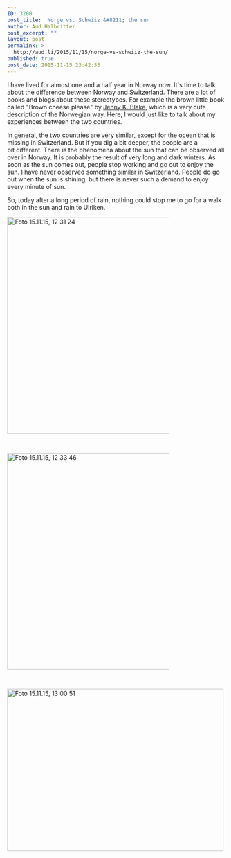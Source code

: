 ```yaml
---
ID: 3200
post_title: 'Norge vs. Schwiiz &#8211; the sun'
author: Aud Halbritter
post_excerpt: ""
layout: post
permalink: >
  http://aud.li/2015/11/15/norge-vs-schwiiz-the-sun/
published: true
post_date: 2015-11-15 23:42:33
---
```

I have lived for almost one and a half year in Norway now. It's time to talk about the difference between Norway and Switzerland. There are a lot of books and blogs about these stereotypes. For example the brown little book called "Brown cheese please" by <a href="https://www.facebook.com/JennyKBlake">Jenny K. Blake</a>, which is a very cute description of the Norwegian way. Here, I would just like to talk about my experiences between the two countries.

In general, the two countries are very similar, except for the ocean that is missing in Switzerland. But if you dig a bit deeper, the people are a bit different. There is the phenomena about the sun that can be observed all over in Norway. It is probably the result of very long and dark winters. As soon as the sun comes out, people stop working and go out to enjoy the sun. I have never observed something similar in Switzerland. People do go out when the sun is shining, but there is never such a demand to enjoy every minute of sun.

So, today after a long period of rain, nothing could stop me to go for a walk both in the sun and rain to Ulriken.

<a href="http://aud.li/wp-content/uploads/2015/11/Foto-15.11.15-12-31-24-e1447623694927.jpg"><img class="alignnone size-medium wp-image-3201" src="http://aud.li/wp-content/uploads/2015/11/Foto-15.11.15-12-31-24-e1447623694927-375x500.jpg" alt="Foto 15.11.15, 12 31 24" width="375" height="500" /></a>

&nbsp;

<a href="http://aud.li/wp-content/uploads/2015/11/Foto-15.11.15-12-33-46-e1447623714867.jpg"><img class="alignnone size-medium wp-image-3202" src="http://aud.li/wp-content/uploads/2015/11/Foto-15.11.15-12-33-46-e1447623714867-375x500.jpg" alt="Foto 15.11.15, 12 33 46" width="375" height="500" /></a>

&nbsp;

<a href="http://aud.li/wp-content/uploads/2015/11/Foto-15.11.15-13-00-51.jpg"><img class="alignnone size-medium wp-image-3203" src="http://aud.li/wp-content/uploads/2015/11/Foto-15.11.15-13-00-51-500x375.jpg" alt="Foto 15.11.15, 13 00 51" width="500" height="375" /></a>
